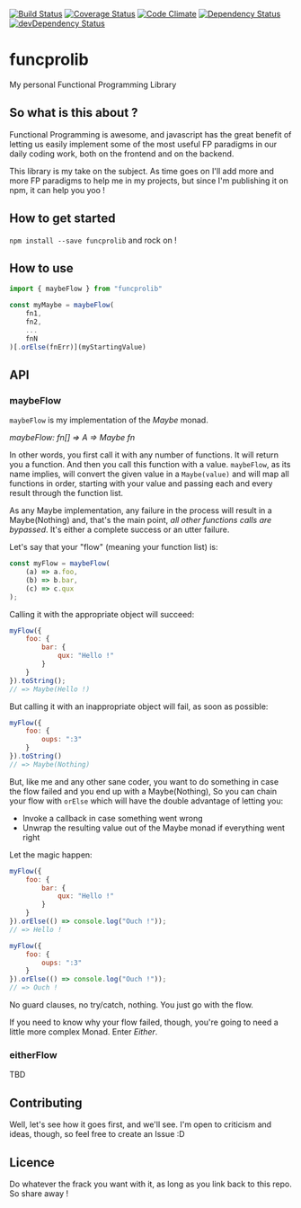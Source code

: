 [![Build Status](https://travis-ci.org/StephaneTrebel/funcprolib.svg?branch=master)](https://travis-ci.org/StephaneTrebel/funcprolib)
[![Coverage Status](https://coveralls.io/repos/github/StephaneTrebel/funcprolib/badge.svg?branch=master)](https://coveralls.io/github/StephaneTrebel/funcprolib?branch=master)
[![Code Climate](https://codeclimate.com/github/StephaneTrebel/funcprolib/badges/gpa.svg)](https://codeclimate.com/github/StephaneTrebel/funcprolib)
[![Dependency Status](https://david-dm.org/StephaneTrebel/funcprolib.svg)](https://david-dm.org/StephaneTrebel/funcprolib)
[![devDependency Status](https://david-dm.org/StephaneTrebel/funcprolib/dev-status.svg)](https://david-dm.org/StephaneTrebel/funcprolib##info=devDependencies)

# funcprolib

My personal Functional Programming Library

## So what is this about ?

Functional Programming is awesome, and javascript has the great benefit of letting us easily implement some of the most useful FP paradigms in our daily coding work, both on the frontend and on the backend.

This library is my take on the subject. As time goes on I'll add more and more FP paradigms to help me in my projects, but since I'm publishing it on npm, it can help you yoo !

## How to get started

`npm install --save funcprolib` and rock on !

## How to use

```javascript
import { maybeFlow } from "funcprolib"

const myMaybe = maybeFlow(
    fn1,
    fn2,
    ...
    fnN
)[.orElse(fnErr)](myStartingValue)
```

## API

### maybeFlow

`maybeFlow` is my implementation of the *Maybe* monad.

*maybeFlow: fn[] => A => Maybe fn[](A)*

In other words, you first call it with any number of functions. It will return you a function. And then you call this function with a value. `maybeFlow`, as its name implies, will convert the given value in a `Maybe(value)` and will map all functions in order, starting with your value and passing each and every result through the function list.

As any Maybe implementation, any failure in the process will result in a Maybe(Nothing) and, that's the main point, *all other functions calls are bypassed*. It's either a complete success or an utter failure.

Let's say that your "flow" (meaning your function list) is:
```javascript
const myFlow = maybeFlow(
    (a) => a.foo,
    (b) => b.bar,
    (c) => c.qux
);
```

Calling it with the appropriate object will succeed:
```javascript
myFlow({
    foo: {
        bar: {
            qux: "Hello !"
        }
    }
}).toString();
// => Maybe(Hello !)
```

But calling it with an inappropriate object will fail, as soon as possible:
```javascript
myFlow({
    foo: {
        oups: ":3"
    }
}).toString()
// => Maybe(Nothing)
```

But, like me and any other sane coder, you want to do something in case the flow failed and you end up with a Maybe(Nothing), So you can chain your flow with `orElse` which will have the double advantage of letting you:

- Invoke a callback in case something went wrong
- Unwrap the resulting value out of the Maybe monad if everything went right

Let the magic happen:
```javascript
myFlow({
    foo: {
        bar: {
            qux: "Hello !"
        }
    }
}).orElse(() => console.log("Ouch !"));
// => Hello !

myFlow({
    foo: {
        oups: ":3"
    }
}).orElse(() => console.log("Ouch !"));
// => Ouch !
```

No guard clauses, no try/catch, nothing.
You just go with the flow.

If you need to know why your flow failed, though, you're going to need a little more complex Monad. Enter *Either*.

### eitherFlow

TBD

## Contributing

Well, let's see how it goes first, and we'll see. I'm open to criticism and ideas, though, so feel free to create an Issue :D

## Licence

Do whatever the frack you want with it, as long as you link back to this repo.
So share away !

